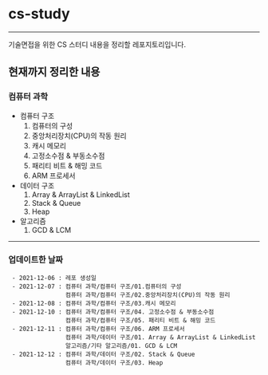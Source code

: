 # cs-study
***

기술면접을 위한 CS 스터디 내용을 정리할 레포지토리입니다.

## 현재까지 정리한 내용

### 컴퓨터 과학

+ 컴퓨터 구조
    1. 컴퓨터의 구성
    2. 중앙처리장치(CPU)의 작동 원리
    3. 캐시 메모리
    4. 고정소수점 & 부동소수점
    5. 패리티 비트 & 해밍 코드
    6. ARM 프로세서
+ 데이터 구조
    1. Array & ArrayList & LinkedList
    2. Stack & Queue
    3. Heap
+ 알고리즘
    1. GCD & LCM


***





### 업데이트한 날짜
```
 - 2021-12-06 : 레포 생성일
 - 2021-12-07 : 컴퓨터 과학/컴퓨터 구조/01.컴퓨터의 구성
                컴퓨터 과학/컴퓨터 구조/02.중앙처리장치(CPU)의 작동 원리
 - 2021-12-08 : 컴퓨터 과학/컴퓨터 구조/03.캐시 메모리
 - 2021-12-10 : 컴퓨터 과학/컴퓨터 구조/04. 고정소수점 & 부동소수점
                컴퓨터 과학/컴퓨터 구조/05. 패리티 비트 & 해밍 코드
 - 2021-12-11 : 컴퓨터 과학/컴퓨터 구조/06. ARM 프로세서
                컴퓨터 과학/데이터 구조/01. Array & ArrayList & LinkedList
                알고리즘/기타 알고리즘/01. GCD & LCM
 - 2021-12-12 : 컴퓨터 과학/데이터 구조/02. Stack & Queue
                컴퓨터 과학/데이터 구조/03. Heap
```
